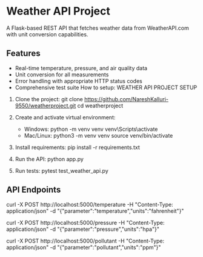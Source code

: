 # Weather API Project

A Flask-based REST API that fetches weather data from WeatherAPI.com with unit conversion capabilities.

## Features

- Real-time temperature, pressure, and air quality data
- Unit conversion for all measurements
- Error handling with appropriate HTTP status codes
- Comprehensive test suite
How to setup:
WEATHER API PROJECT SETUP

1. Clone the project:
   git clone https://github.com/NareshKalluri-9550/weatherproject.git
   cd weatherproject

2. Create and activate virtual environment:
   - Windows:
     python -m venv venv
     venv\Scripts\activate
   - Mac/Linux:
     python3 -m venv venv
     source venv/bin/activate

3. Install requirements:
   pip install -r requirements.txt
   
4. Run the API:
   python app.py

5. Run tests:
   pytest test_weather_api.py

## API Endpoints
curl -X POST http://localhost:5000/temperature -H "Content-Type: application/json" -d "{\"parameter\":\"temperature\",\"units\":\"fahrenheit\"}"

curl -X POST http://localhost:5000/pressure -H "Content-Type: application/json" -d "{\"parameter\":\"pressure\",\"units\":\"hpa\"}"

curl -X POST http://localhost:5000/pollutant -H "Content-Type: application/json" -d "{\"parameter\":\"pollutant\",\"units\":\"ppm\"}"

